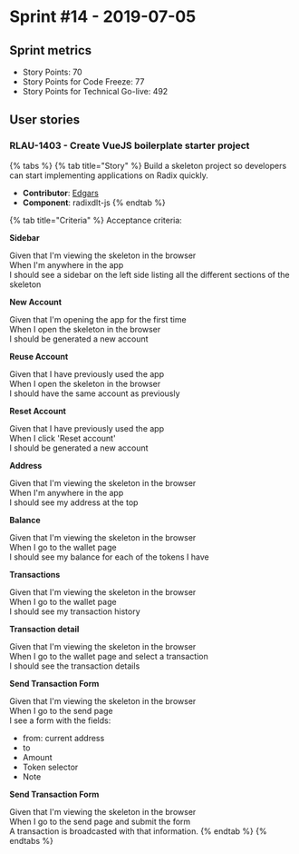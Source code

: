 # Sprint \#14 - 2019-07-05

## Sprint metrics

* Story Points: 70
* Story Points for Code Freeze: 77
* Story Points for Technical Go-live: 492

## User stories

### RLAU-1403 - Create VueJS boilerplate starter project

{% tabs %}
{% tab title="Story" %}
Build a skeleton project so developers can start implementing applications on Radix quickly.

* **Contributor**: [Edgars](https://github.com/MuncleUscles)
* **Component**: radixdlt-js
{% endtab %}

{% tab title="Criteria" %}
Acceptance criteria:

**Sidebar**

Given that I'm viewing the skeleton in the browser  
When I'm anywhere in the app  
I should see a sidebar on the left side listing all the different sections of the skeleton

**New Account**

Given that I'm opening the app for the first time  
When I open the skeleton in the browser  
I should be generated a new account

**Reuse Account**

Given that I have previously used the app  
When I open the skeleton in the browser  
I should have the same account as previously

**Reset Account**

Given that I have previously used the app  
When I click 'Reset account'  
I should be generated a new account

**Address**

Given that I'm viewing the skeleton in the browser  
When I'm anywhere in the app  
I should see my address at the top

**Balance**

Given that I'm viewing the skeleton in the browser  
When I go to the wallet page  
I should see my balance for each of the tokens I have

**Transactions**

Given that I'm viewing the skeleton in the browser  
When I go to the wallet page  
I should see my transaction history

**Transaction detail**

Given that I'm viewing the skeleton in the browser  
When I go to the wallet page and select a transaction  
I should see the transaction details

**Send Transaction Form**

Given that I'm viewing the skeleton in the browser  
When I go to the send page  
I see a form with the fields:

* from: current address
* to
* Amount
* Token selector
* Note

**Send Transaction Form**

Given that I'm viewing the skeleton in the browser  
When I go to the send page and submit the form  
A transaction is broadcasted with that information.
{% endtab %}
{% endtabs %}

